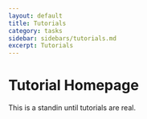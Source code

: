 ```yaml
---
layout: default
title: Tutorials
category: tasks
sidebar: sidebars/tutorials.md
excerpt: Tutorials
---
```


# Tutorial Homepage

This is a standin until tutorials are real.
